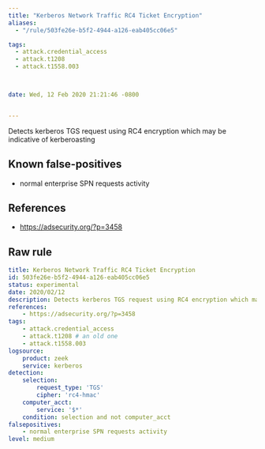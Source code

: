 ```yaml
---
title: "Kerberos Network Traffic RC4 Ticket Encryption"
aliases:
  - "/rule/503fe26e-b5f2-4944-a126-eab405cc06e5"

tags:
  - attack.credential_access
  - attack.t1208
  - attack.t1558.003



date: Wed, 12 Feb 2020 21:21:46 -0800


---
```


Detects kerberos TGS request using RC4 encryption which may be indicative of kerberoasting

<!--more-->


## Known false-positives

* normal enterprise SPN requests activity



## References

* https://adsecurity.org/?p=3458


## Raw rule
```yaml
title: Kerberos Network Traffic RC4 Ticket Encryption
id: 503fe26e-b5f2-4944-a126-eab405cc06e5
status: experimental
date: 2020/02/12
description: Detects kerberos TGS request using RC4 encryption which may be indicative of kerberoasting
references:
    - https://adsecurity.org/?p=3458
tags:
    - attack.credential_access
    - attack.t1208 # an old one
    - attack.t1558.003
logsource:
    product: zeek
    service: kerberos
detection:
    selection:
        request_type: 'TGS'
        cipher: 'rc4-hmac'
    computer_acct:
        service: '$*'
    condition: selection and not computer_acct
falsepositives:
    - normal enterprise SPN requests activity
level: medium

```
